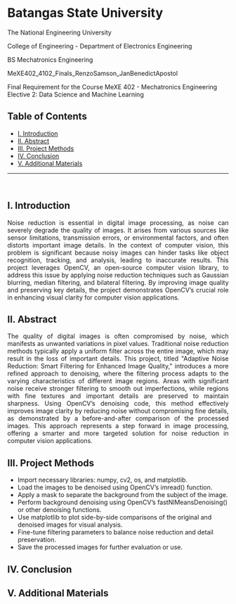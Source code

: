 # Batangas State University

The National Engineering University

College of Engineering - Department of Electronics Engineering
  
BS Mechatronics Engineering

MeXE402_4102_Finals_RenzoSamson_JanBenedictApostol

Final Requirement for the Course MeXE 402 - Mechatronics Engineering Elective 2: Data Science and Machine Learning

## Table of Contents
  - [I. Introduction](#i-introduction)
  - [II. Abstract](#ii-abstract)
  - [III. Project Methods](#iii-project-methods)
  - [IV. Conclusion](#iv-conclusion)
  - [V. Additional Materials](#v-additional-materials)
<hr> 
<br>

## I. Introduction

<p align="justify"> 
Noise reduction is essential in digital image processing, as noise can severely degrade the quality of images. It arises from various sources like sensor limitations, transmission errors, or environmental factors, and often distorts important image details. In the context of computer vision, this problem is significant because noisy images can hinder tasks like object recognition, tracking, and analysis, leading to inaccurate results. This project leverages OpenCV, an open-source computer vision library, to address this issue by applying noise reduction techniques such as Gaussian blurring, median filtering, and bilateral filtering. By improving image quality and preserving key details, the project demonstrates OpenCV’s crucial role in enhancing visual clarity for computer vision applications.


## II. Abstract

<p align="justify">
The quality of digital images is often compromised by noise, which manifests as unwanted variations in pixel values. Traditional noise reduction methods typically apply a uniform filter across the entire image, which may result in the loss of important details. This project, titled "Adaptive Noise Reduction: Smart Filtering for Enhanced Image Quality," introduces a more refined approach to denoising, where the filtering process adapts to the varying characteristics of different image regions. Areas with significant noise receive stronger filtering to smooth out imperfections, while regions with fine textures and important details are preserved to maintain sharpness. Using OpenCV’s denoising code, this method effectively improves image clarity by reducing noise without compromising fine details, as demonstrated by a before-and-after comparison of the processed images. This approach represents a step forward in image processing, offering a smarter and more targeted solution for noise reduction in computer vision applications.

## III. Project Methods

- Import necessary libraries: numpy, cv2, os, and matplotlib.
- Load the images to be denoised using OpenCV’s imread() function.
- Apply a mask to separate the background from the subject of the image.
- Perform background denoising using OpenCV’s fastNlMeansDenoising() or other denoising functions.
- Use matplotlib to plot side-by-side comparisons of the original and denoised images for visual analysis.
- Fine-tune filtering parameters to balance noise reduction and detail preservation.
- Save the processed images for further evaluation or use.
  
## IV. Conclusion

## V. Additional Materials
